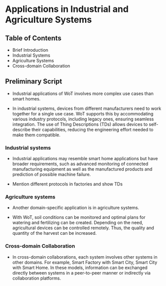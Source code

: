 # Applications in Industrial and Agriculture Systems

## Table of Contents

- Brief Introduction
- Industrial Systems
- Agriculture Systems
- Cross-domain Collaboration

## Preliminary Script

- Industrial applications of WoT involves more complex use cases than smart homes.

- In industrial systems, devices from different manufacturers need to work together for a single use case. WoT supports this by accommodating various industry protocols, including legacy ones, ensuring seamless integration. The use of Thing Descriptions (TDs) allows devices to self-describe their capabilities, reducing the engineering effort needed to make them compatible.

### Industrial systems

- Industrial applications may resemble smart home applications but have broader requirements, such as advanced monitoring of connected manufacturing equipment as well as the manufactured products and prediction of possible machine failure.

- Mention different protocols in factories and show TDs

### Agriculture systems

- Another domain-specific application is in agriculture systems.

- With WoT, soil conditions can be monitored and optimal plans for watering and fertilizing can be created. Depending on the need, agricultural devices can be controlled remotely. Thus, the quality and quantity of the harvest can be increased.

### Cross-domain Collaboration

- In cross-domain collaborations, each system involves other systems in other domains. For example, Smart Factory with Smart City, Smart City with Smart Home. In these models, information can be exchanged directly between systems in a peer-to-peer manner or indirectly via collaboration platforms.
